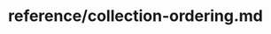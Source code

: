 ---
title: reference/collection-ordering.md
showAuthorInfo: false
redirect_path: https://kotlinlang.org/docs/collection-ordering.html
---